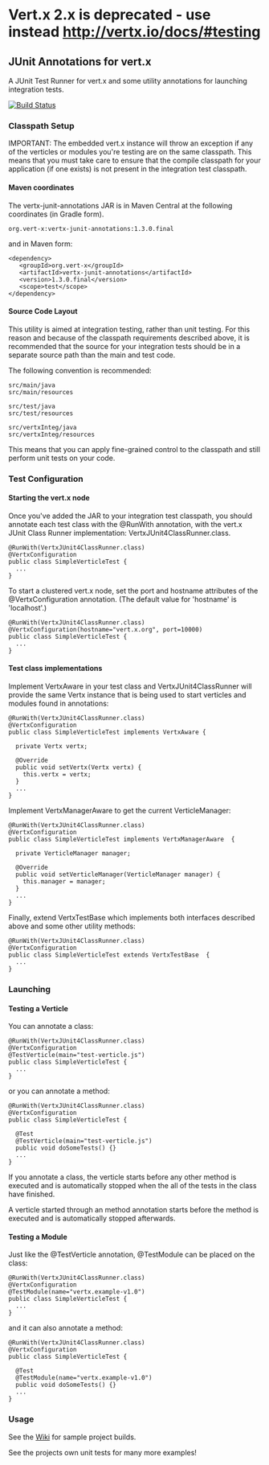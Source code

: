 # Vert.x 2.x is **deprecated** - use instead http://vertx.io/docs/#testing

## JUnit Annotations for vert.x

A JUnit Test Runner for vert.x and some utility annotations for launching integration tests.

[![Build Status](https://travis-ci.org/vert-x/vertx-junit-annotations.png?branch=master)](https://travis-ci.org/vert-x/vertx-junit-annotations)

### Classpath Setup

IMPORTANT: The embedded vert.x instance will throw an exception if any of the verticles or modules you're testing are on the same classpath.  This means that you must take care to ensure that the compile classpath for your application (if one exists) is not present in the integration test classpath.

#### Maven coordinates

The vertx-junit-annotations JAR is in Maven Central at the following coordinates (in Gradle form).

    org.vert-x:vertx-junit-annotations:1.3.0.final

and in Maven form:

    <dependency>
       <groupId>org.vert-x</groupId>
       <artifactId>vertx-junit-annotations</artifactId>
       <version>1.3.0.final</version>
       <scope>test</scope>
    </dependency>

#### Source Code Layout

This utility is aimed at integration testing, rather than unit testing.  For this reason and because of the classpath requirements described above, it is recommended that the source for your integration tests should be in a separate source path than the main and test code.

The following convention is recommended:

    src/main/java
    src/main/resources

    src/test/java
    src/test/resources

    src/vertxInteg/java
    src/vertxInteg/resources

This means that you can apply fine-grained control to the classpath and still perform unit tests on your code.

### Test Configuration

#### Starting the vert.x node

Once you've added the JAR to your integration test classpath, you should annotate each test class with the @RunWith annotation, with the vert.x JUnit Class Runner implementation: VertxJUnit4ClassRunner.class.

    @RunWith(VertxJUnit4ClassRunner.class)
    @VertxConfiguration
    public class SimpleVerticleTest {
      ...
    }

To start a clustered vert.x node, set the port and hostname attributes of the @VertxConfiguration annotation. (The default value for 'hostname' is 'localhost'.)

    @RunWith(VertxJUnit4ClassRunner.class)
    @VertxConfiguration(hostname="vert.x.org", port=10000)
    public class SimpleVerticleTest {
      ...
    }

#### Test class implementations

Implement VertxAware in your test class and VertxJUnit4ClassRunner will provide the same Vertx instance that is being used to start verticles and modules found in annotations:

    @RunWith(VertxJUnit4ClassRunner.class)
    @VertxConfiguration
    public class SimpleVerticleTest implements VertxAware {

      private Vertx vertx;

      @Override
      public void setVertx(Vertx vertx) {
        this.vertx = vertx;
      }
      ...
    }

Implement VertxManagerAware to get the current VerticleManager:

    @RunWith(VertxJUnit4ClassRunner.class)
    @VertxConfiguration
    public class SimpleVerticleTest implements VertxManagerAware  {

      private VerticleManager manager;

      @Override
      public void setVerticleManager(VerticleManager manager) {
        this.manager = manager;
      }
      ...
    }

Finally, extend VertxTestBase which implements both interfaces described above and some other utility methods:

    @RunWith(VertxJUnit4ClassRunner.class)
    @VertxConfiguration
    public class SimpleVerticleTest extends VertxTestBase  {
      ...
    }

### Launching

#### Testing a Verticle

You can annotate a class:

    @RunWith(VertxJUnit4ClassRunner.class)
    @VertxConfiguration
    @TestVerticle(main="test-verticle.js")
    public class SimpleVerticleTest {
      ...
    }

or you can annotate a method:

    @RunWith(VertxJUnit4ClassRunner.class)
    @VertxConfiguration
    public class SimpleVerticleTest {

      @Test
      @TestVerticle(main="test-verticle.js")
      public void doSomeTests() {}
      ...
    }

If you annotate a class, the verticle starts before any other method is executed and is automatically stopped when the all of the tests in the class have finished.

A verticle started through an method annotation starts before the method is executed and is automatically stopped afterwards.

#### Testing a Module

Just like the @TestVerticle annotation, @TestModule can be placed on the class:

    @RunWith(VertxJUnit4ClassRunner.class)
    @VertxConfiguration
    @TestModule(name="vertx.example-v1.0")
    public class SimpleVerticleTest {
      ...
    }

and it can also annotate a method:

    @RunWith(VertxJUnit4ClassRunner.class)
    @VertxConfiguration
    public class SimpleVerticleTest {

      @Test
      @TestModule(name="vertx.example-v1.0")
      public void doSomeTests() {}
      ...
    }

### Usage

See the [Wiki](https://github.com/vert-x/vertx-junit-annotations/wiki) for sample project builds.

See the projects own unit tests for many more examples!
